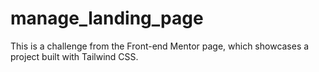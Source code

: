 # manage_landing_page
This is a challenge from the Front-end Mentor page, which showcases a project built with Tailwind CSS.
